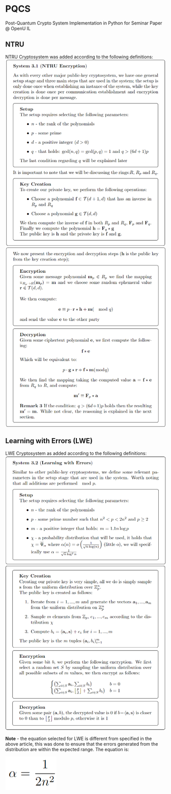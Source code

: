# PQCS
Post-Quantum Crypto System Implementation in Python for Seminar Paper @ OpenU IL

## NTRU
NTRU Cryptosystem was added according to the following definitions:
![ntru_set_and_key_creation.png](resources/ntru_set_and_key_creation.png)
![ntru_enc_and_dec.png](resources/ntru_enc_and_dec.png)

## Learning with Errors (LWE)
LWE Cryptosystem as added according to the following definitions:
![lwe_setup.png](resources/lwe_setup.png)
![lwe_key_creation_enc_and_dec.png](resources/lwe_key_creation_enc_and_dec.png)

**Note** - the equation selected for LWE is different from specified in the above article, this was done to ensure that the errors generated from the distribution are within the expected range.
The equation is:

![lwe_updated_alpha.png](resources/lwe_updated_alpha.png)

